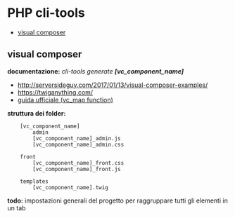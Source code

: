 
 # PHP cli-tools



<!-- @import "[TOC]" {cmd="toc" depthFrom=1 depthTo=6 orderedList=false} -->

<!-- code_chunk_output -->

* [visual composer](#visual-composer)

<!-- /code_chunk_output -->

## visual composer

**documentazione:**
*cli-tools generate **[vc_component_name]***

* http://serversideguy.com/2017/01/13/visual-composer-examples/
* https://twiganything.com/
* [guida ufficiale (vc_map function)](https://kb.wpbakery.com/docs/inner-api/vc_map/)

**struttura dei folder:**

```
    [vc_component_name]
        admin
        [vc_component_name]_admin.js
        [vc_component_name]_admin.css

    front
        [vc_component_name]_front.css
        [vc_component_name]_front.js

    templates
        [vc_component_name].twig

```


**todo:** impostazioni generali del progetto per raggruppare tutti gli elementi in un tab

